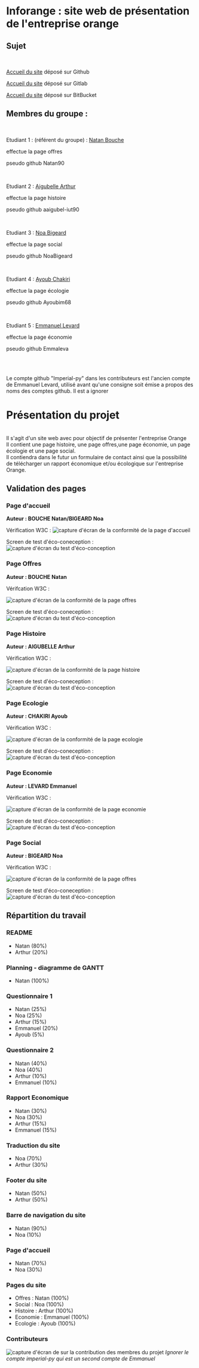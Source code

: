 # Inforange : site web de présentation de l'entreprise orange<br>

## Sujet  

<br>

[Accueil du site](https://aaigubel-iut90.github.io/ORANGE_SAE_S1.05.06_S1A1/) déposé sur Github

[Accueil du site](https://inforange-sa5-6.netlify.app/) déposé sur Gitlab

[Accueil du site](https://orange-sae-s10506-s1a1.netlify.app) déposé sur BitBucket
<br>

## Membres du groupe :
<br>

Etudiant 1 : (référent du groupe) :  [Natan Bouche](mailto:natan.bouchegin@edu.univ-fcomte.fr?subject=SAE_1_05_06) <br>

effectue la page offres<br>

pseudo github Natan90 <br>

<br>

Etudiant 2 : [Aigubelle Arthur](mailto:aigubelle.arthur@edu.univ-fcomte.fr?subject=SAE_1_05_06) <br>

effectue la page histoire<br>

pseudo github aaigubel-iut90 <br>

<br>

Etudiant 3 : [Noa Bigeard](mailto:noa.bigeard@edu.univ-fcomte.fr?subject=SAE_1_05_06) <br>

effectue la page social<br>

pseudo github NoaBigeard <br>

<br>

Etudiant 4 : [Ayoub Chakiri](mailto:ayoub.chakiri@edu.univ-fcomte.fr?subject=SAE_1_05_06) <br>

effectue la page écologie<br>

pseudo github Ayoubim68 <br>

<br>

Etudiant 5 : [Emmanuel Levard](mailto:emmanuel.levard@edu.univ-fcomte.fr?subject=SAE_1_05_06) <br>

effectue la page économie<br>

pseudo github Emmaleva <br>

<br><br>

Le compte github "Imperial-py" dans les contributeurs est l'ancien compte de Emmanuel Levard, utilisé avant qu'une consigne soit émise a propos des noms des comptes github. Il est a ignorer <br>

# Présentation du projet<br>
<br>
Il s'agit d'un site web avec pour objectif de présenter l'entreprise Orange<br>
Il contient une page histoire, une page offres,une page économie, un page écologie et une page social.<br>
Il contiendra dans le futur un formulaire de contact ainsi que la possibilité de télécharger un rapport économique et/ou écologique sur l'entreprise Orange.<br>

## Validation des pages

### Page d'accueil

**Auteur : BOUCHE Natan/BIGEARD Noa**

Vérification W3C : 
![capture d'écran de la conformité de la page d'accueil](./W3C/W3C_index.webp)

Screen de test d'éco-coneception :
![capture d'écran du test d'éco-conception](W3C/eco-index.PNG)

### Page Offres

**Auteur : BOUCHE Natan**

Vérifcation W3C :

![capture d'écran de la conformité de la page offres](W3C/w3c-offres.PNG)

Screen de test d'éco-coneception :
![capture d'écran du test d'éco-conception](W3C/eco-offres.PNG)


### Page Histoire

**Auteur : AIGUBELLE Arthur**

Vérification W3C :

![capture d'écran de la conformité de la page histoire](W3C/w3c-histoire.webp)

Screen de test d'éco-coneception :
![capture d'écran du test d'éco-conception](W3C/eco-histoire.PNG)


### Page Ecologie

**Auteur : CHAKIRI Ayoub**

Vérification W3C :

![capture d'écran de la conformité de la page ecologie](/W3C/w3c-ecologie.png)

Screen de test d'éco-coneception :
![capture d'écran du test d'éco-conception](W3C/eco-ecologie.PNG)


### Page Economie

**Auteur : LEVARD Emmanuel**

Vérification W3C :

![capture d'écran de la conformité de la page economie](W3C/w3c-economie.webp)

Screen de test d'éco-coneception :
![capture d'écran du test d'éco-conception](W3C/eco-economie.PNG)


### Page Social

**Auteur : BIGEARD Noa**

Vérification W3C :

![capture d'écran de la conformité de la page offres](W3C/W3C_social.webp)

Screen de test d'éco-coneception :
![capture d'écran du test d'éco-conception](W3C/eco-social.PNG)




## Répartition du travail

### README
- Natan (80%)
- Arthur (20%)

### Planning - diagramme de GANTT
- Natan (100%)

### Questionnaire 1
- Natan (25%)
- Noa (25%)
- Arthur (15%)
- Emmanuel (20%)
- Ayoub (5%)

### Questionnaire 2
- Natan (40%)
- Noa (40%)
- Arthur (10%)
- Emmanuel (10%)

### Rapport Economique
- Natan (30%)
- Noa (30%)
- Arthur (15%)
- Emmanuel (15%)

### Traduction du site
- Noa (70%)
- Arthur (30%)

### Footer du site
- Natan (50%)
- Arthur (50%)

### Barre de navigation du site
- Natan (90%)
- Noa (10%)

### Page d'accueil
- Natan (70%)
- Noa (30%)

### Pages du site
- Offres : Natan (100%)
- Social : Noa (100%)
- Histoire : Arthur (100%)
- Economie : Emmanuel (100%)
- Ecologie : Ayoub (100%)

### Contributeurs

![capture d'écran de sur la contribution des membres du projet](W3C/capture-contributeurs.PNG)
*Ignorer le compte imperial-py qui est un second compte de Emmanuel*

